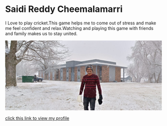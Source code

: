 # Saidi Reddy Cheemalamarri
I Love to play cricket.This game helps me to come out of stress and make me feel confident and relax.Watching and playing this game with friends and family makes us to stay united.

![My Photo](https://github.com/saidi2307/assignment2-cheemalamarri/blob/main/WhatsApp%20Image%202023-01-25%20at%208.27.59%20PM.jpeg)

[click this link to view my profile](https://github.com/saidi2307/assignment2-cheemalamarri/blob/main/AboutMe.md)